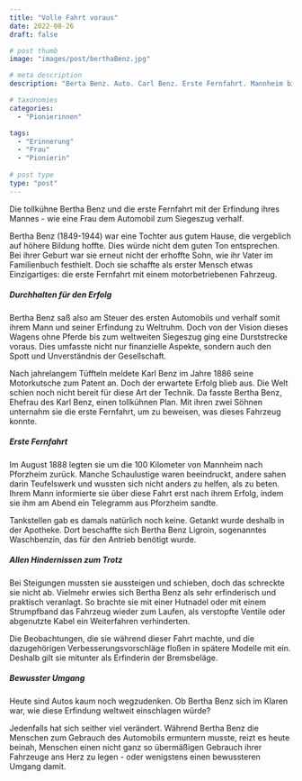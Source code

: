 ```yaml
---
title: "Volle Fahrt voraus"
date: 2022-08-26
draft: false

# post thumb
image: "images/post/berthaBenz.jpg"

# meta description
description: "Berta Benz. Auto. Carl Benz. Erste Fernfahrt. Mannheim bis Pforzheim. Auto. Automobil. Erfindung des Autos. Frau verhilft Auto zum Siegeszug."

# taxonomies
categories:
  - "Pionierinnen"

tags:
  - "Erinnerung"
  - "Frau"
  - "Pionierin"
  
# post type
type: "post"
---
```


Die tollkühne Bertha Benz und die erste Fernfahrt mit der Erfindung ihres Mannes - wie eine Frau dem Automobil zum Siegeszug verhalf.

Bertha Benz (1849-1944) war eine Tochter aus gutem Hause, die vergeblich auf höhere Bildung hoffte. Dies würde nicht dem guten Ton entsprechen. Bei ihrer Geburt war sie erneut nicht der erhoffte Sohn, wie ihr Vater im Familienbuch festhielt. Doch sie schaffte als erster Mensch etwas Einzigartiges: die erste Fernfahrt mit einem motorbetriebenen Fahrzeug.

##### Durchhalten für den Erfolg

Bertha Benz saß also am Steuer des ersten Automobils und verhalf somit ihrem Mann und seiner Erfindung zu Weltruhm. Doch von der Vision dieses Wagens ohne Pferde bis zum weltweiten Siegeszug ging eine Durststrecke voraus. Dies umfasste nicht nur finanzielle Aspekte, sondern auch den Spott und Unverständnis der Gesellschaft.

Nach jahrelangem Tüffteln meldete Karl Benz im Jahre 1886 seine Motorkutsche zum Patent an. Doch der erwartete Erfolg blieb aus. Die Welt schien noch nicht bereit für diese Art der Technik. Da fasste Bertha Benz, Ehefrau des Karl Benz, einen tollkühnen Plan. Mit ihren zwei Söhnen unternahm sie die erste Fernfahrt, um zu beweisen, was dieses Fahrzeug konnte.

##### Erste Fernfahrt

Im August 1888 legten sie um die 100 Kilometer von Mannheim nach Pforzheim zurück. Manche Schaulustige waren beeindruckt, andere sahen darin Teufelswerk und wussten sich nicht anders zu helfen, als zu beten. Ihrem Mann informierte sie über diese Fahrt erst nach ihrem Erfolg, indem sie ihm am Abend ein Telegramm aus Pforzheim sandte.

Tankstellen gab es damals natürlich noch keine. Getankt wurde deshalb in der Apotheke. Dort beschaffte sich Bertha Benz Ligroin, sogenanntes Waschbenzin, das für den Antrieb benötigt wurde.

##### Allen Hindernissen zum Trotz

Bei Steigungen mussten sie aussteigen und schieben, doch das schreckte sie nicht ab. Vielmehr erwies sich Bertha Benz als sehr erfinderisch und praktisch veranlagt. So brachte sie mit einer Hutnadel oder mit einem Strumpfband das Fahrzeug wieder zum Laufen, als verstopfte Ventile oder abgenutzte Kabel ein Weiterfahren verhinderten.

Die Beobachtungen, die sie während dieser Fahrt machte, und die dazugehörigen Verbesserungsvorschläge floßen in spätere Modelle mit ein. Deshalb gilt sie mitunter als Erfinderin der Bremsbeläge.

##### Bewusster Umgang

Heute sind Autos kaum noch wegzudenken. Ob Bertha Benz sich im Klaren war, wie diese Erfindung weltweit einschlagen würde? 

Jedenfalls hat sich seither viel verändert. Während Bertha Benz die Menschen zum Gebrauch des Automobils ermuntern musste, reizt es heute beinah, Menschen einen nicht ganz so übermäßigen Gebrauch ihrer Fahrzeuge ans Herz zu legen - oder wenigstens einen bewussteren Umgang damit.

